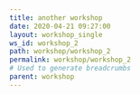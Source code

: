 ```yaml
---
title: another workshop
date: 2020-04-21 09:27:00
layout: workshop_single
ws_id: workshop_2
path: workshop/workshop_2
permalink: workshop/workshop_2
# Used to generate breadcrumbs
parent: workshop
---
```

